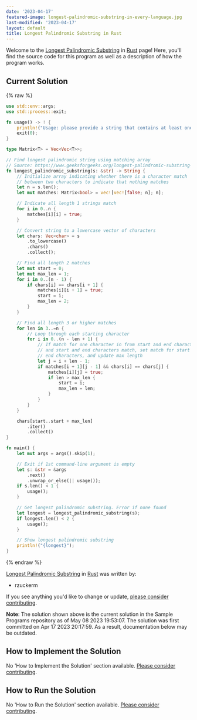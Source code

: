 ```yaml
---
date: '2023-04-17'
featured-image: longest-palindromic-substring-in-every-language.jpg
last-modified: '2023-04-17'
layout: default
title: Longest Palindromic Substring in Rust
---
```


Welcome to the [Longest Palindromic Substring](https://sampleprograms.io/projects/longest-palindromic-substring) in [Rust](https://sampleprograms.io/languages/rust) page! Here, you'll find the source code for this program as well as a description of how the program works.

## Current Solution

{% raw %}

```rust
use std::env::args;
use std::process::exit;

fn usage() -> ! {
    println!("Usage: please provide a string that contains at least one palindrome");
    exit(0);
}

type Matrix<T> = Vec<Vec<T>>;

// Find longest palindromic string using matching array
// Source: https://www.geeksforgeeks.org/longest-palindromic-substring-using-dynamic-programming/
fn longest_palindromic_substring(s: &str) -> String {
    // Initialize array indicating whether there is a character match
    // between two characters to indicate that nothing matches
    let n = s.len();
    let mut matches: Matrix<bool> = vec![vec![false; n]; n];

    // Indicate all length 1 strings match
    for i in 0..n {
        matches[i][i] = true;
    }

    // Convert string to a lowercase vector of characters
    let chars: Vec<char> = s
        .to_lowercase()
        .chars()
        .collect();

    // Find all length 2 matches
    let mut start = 0;
    let mut max_len = 1;
    for i in 0..(n - 1) {
        if chars[i] == chars[i + 1] {
            matches[i][i + 1] = true;
            start = i;
            max_len = 2;
        }
    }

    // Find all length 3 or higher matches
    for len in 3..=n {
        // Loop through each starting character
        for i in 0..(n - len + 1) {
            // If match for one character in from start and end characters
            // and start and end characters match, set match for start and
            // end characters, and update max length
            let j = i + len - 1;
            if matches[i + 1][j - 1] && chars[i] == chars[j] {
                matches[i][j] = true;
                if len > max_len {
                    start = i;
                    max_len = len;
                }
            }
        }
    }

    chars[start..start + max_len]
        .iter()
        .collect()
}

fn main() {
    let mut args = args().skip(1);

    // Exit if 1st command-line argument is empty
    let s: &str = &args
        .next()
        .unwrap_or_else(|| usage());
    if s.len() < 1 {
        usage();
    }

    // Get longest palindromic substring. Error if none found
    let longest = longest_palindromic_substring(s);
    if longest.len() < 2 {
        usage();
    }

    // Show longest palindromic substring
    println!("{longest}");
}
```

{% endraw %}

[Longest Palindromic Substring](https://sampleprograms.io/projects/longest-palindromic-substring) in [Rust](https://sampleprograms.io/languages/rust) was written by:

- rzuckerm

If you see anything you'd like to change or update, [please consider contributing](https://github.com/TheRenegadeCoder/sample-programs).

**Note**: The solution shown above is the current solution in the Sample Programs repository as of May 08 2023 19:53:07. The solution was first committed on Apr 17 2023 20:17:59. As a result, documentation below may be outdated.

## How to Implement the Solution

No 'How to Implement the Solution' section available. [Please consider contributing](https://github.com/TheRenegadeCoder/sample-programs-website).

## How to Run the Solution

No 'How to Run the Solution' section available. [Please consider contributing](https://github.com/TheRenegadeCoder/sample-programs-website).